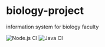 # biology-project
information system for biology faculty

![Node.js CI](https://github.com/meamuri/biology-project/workflows/Node.js%20CI/badge.svg?branch=develop)
![Java CI](https://github.com/meamuri/biology-project/workflows/Java%20CI/badge.svg)

